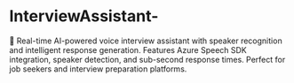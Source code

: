 # InterviewAssistant-
🚀 Real-time AI-powered voice interview assistant with speaker recognition and intelligent response generation. Features Azure Speech SDK integration, speaker detection, and sub-second response times. Perfect for job seekers and interview preparation platforms.
